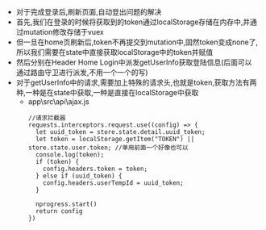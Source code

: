 + 对于完成登录后,刷新页面,自动登出问题的解决
+ 首先,我们在登录的时候将获取到的token通过localStorage存储在内存中,并通过mutation修改存储于vuex
+ 但一旦在home页刷新后,token不再提交到mutation中,固然token变成none了,所以我们需要在state中直接获取localStorage中的token并赋值
+ 然后分别在Header Home Login中派发getUserInfo获取登陆信息(后面可以通过路由守卫进行派发,不用一个一个的写)
+ 对于getUserInfo中的请求,需要加上特殊的请求头,也就是token,获取方法有两种,一种是在state中获取,一种是直接在localStorage中获取
  - app\src\api\ajax.js
    ```
    //请求拦截器
    requests.interceptors.request.use((config) => {
      let uuid_token = store.state.detail.uuid_token;
      let token = localStorage.getItem("TOKEN") || store.state.user.token; //单用前面一个好像也可以
      console.log(token);
      if (token) {
        config.headers.token = token;
      } else if (uuid_token) {
        config.headers.userTempId = uuid_token;
      }

      nprogress.start()
      return config
    })
    ```